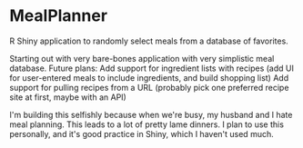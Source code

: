 # MealPlanner
R Shiny application to randomly select meals from a database of favorites.

Starting out with very bare-bones application with very simplistic meal database.
Future plans:
  Add support for ingredient lists with recipes (add UI for user-entered meals to include ingredients, and build shopping list)
  Add support for pulling recipes from a URL (probably pick one preferred recipe site at first, maybe with an API)
  
I'm building this selfishly because when we're busy, my husband and I hate meal planning. This leads to a lot of pretty lame dinners. I plan to use this personally, and it's good practice in Shiny, which I haven't used much.
